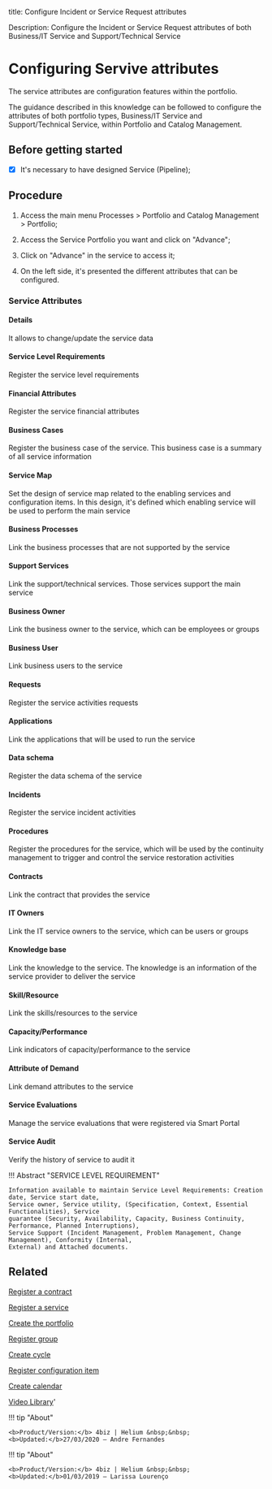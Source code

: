 title: Configure Incident or Service Request attributes

Description: Configure the Incident or Service Request attributes of both
Business/IT Service and Support/Technical Service

Configuring Servive attributes
==============================

The service attributes are configuration features within the portfolio.

The guidance described in this knowledge can be followed to configure the
attributes of both portfolio types, Business/IT Service and Support/Technical
Service, within Portfolio and Catalog Management.

Before getting started
----------------------

-   [X] It's necessary to have designed Service (Pipeline);

Procedure
---------

1.  Access the main menu Processes \> Portfolio and Catalog Management \>
    Portfolio;

2.  Access the Service Portfolio you want and click on "Advance";

3.  Click on "Advance" in the service to access it;

4.  On the left side, it's presented the different attributes that can be
    configured.

### Service Attributes

#### Details

It allows to change/update the service data

#### Service Level Requirements

Register the service level requirements

#### Financial Attributes

Register the service financial attributes

#### Business Cases

Register the business case of the service. This business case is a summary of
all service information

#### Service Map

Set the design of service map related to the enabling services and configuration
items. In this design, it's defined which enabling service will be used to
perform the main service

#### Business Processes

Link the business processes that are not supported by the service

#### Support Services

Link the support/technical services. Those services support the main service

#### Business Owner

Link the business owner to the service, which can be employees or groups

#### Business User

Link business users to the service

#### Requests

Register the service activities requests

#### Applications

Link the applications that will be used to run the service

#### Data schema

Register the data schema of the service

#### Incidents

Register the service incident activities

#### Procedures

Register the procedures for the service, which will be used by the continuity
management to trigger and control the service restoration activities

#### Contracts

Link the contract that provides the service

#### IT Owners

Link the IT service owners to the service, which can be users or groups

#### Knowledge base

Link the knowledge to the service. The knowledge is an information of the
service provider to deliver the service

#### Skill/Resource

Link the skills/resources to the service

#### Capacity/Performance

Link indicators of capacity/performance to the service

#### Attribute of Demand

Link demand attributes to the service

#### Service Evaluations

Manage the service evaluations that were registered via Smart Portal

#### Service Audit

Verify the history of service to audit it

!!! Abstract "SERVICE LEVEL REQUIREMENT"

~~~~~~~~~~~~~~~~~~~~~~~~~~~~~~~~~~~~~~~~~~~~~~~~~~~~~~~~~~~~~~~~~~~~~~~~~~~~~~~~
Information available to maintain Service Level Requirements: Creation date, Service start date,
Service owner, Service utility, (Specification, Context, Essential Functionalities), Service
guarantee (Security, Availability, Capacity, Business Continuity, Performance, Planned Interruptions),
Service Support (Incident Management, Problem Management, Change Management), Conformity (Internal,
External) and Attached documents.
~~~~~~~~~~~~~~~~~~~~~~~~~~~~~~~~~~~~~~~~~~~~~~~~~~~~~~~~~~~~~~~~~~~~~~~~~~~~~~~~

Related
-------

[Register a
contract](/en-us/4biz-helium/additional-features/contract-management/use/register-contract.html)

[Register a
service](/en-us/4biz-helium/processes/portfolio-and-catalog/use/register-a-service.html)

[Create the
portfolio](/en-us/4biz-helium/processes/portfolio-and-catalog/use/create-the-portfolio.html)

[Register
group](/en-us/4biz-helium/initial-settings/access-settings/user/register-groups.html)

[Create
cycle](/en-us/4biz-helium/platform-administration/time/create-cycle.html)

[Register configuration
item](/en-us/4biz-helium/processes/configuration/use/register-CI.html)

[Create
calendar](/en-us/4biz-helium/platform-administration/time/create-calendar.html)

[Video
Library](https://www.youtube.com/playlist?list=PLB5qK2uzf2RNx1eXRaihDR_bxXjGhgFut)'

!!! tip "About"

~~~~~~~~~~~~~~~~~~~~~~~~~~~~~~~~~~~~~~~~~~~~~~~~~~~~~~~~~~~~~~~~~~~~~~~~~~~~~~~~
<b>Product/Version:</b> 4biz | Helium &nbsp;&nbsp;
<b>Updated:</b>27/03/2020 – Andre Fernandes
~~~~~~~~~~~~~~~~~~~~~~~~~~~~~~~~~~~~~~~~~~~~~~~~~~~~~~~~~~~~~~~~~~~~~~~~~~~~~~~~


!!! tip "About"

    <b>Product/Version:</b> 4biz | Helium &nbsp;&nbsp;
    <b>Updated:</b>01/03/2019 – Larissa Lourenço


